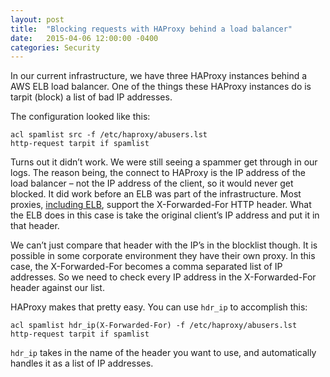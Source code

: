 ```yaml
---
layout: post
title:  "Blocking requests with HAProxy behind a load balancer"
date:   2015-04-06 12:00:00 -0400
categories: Security
---
```


In our current infrastructure, we have three HAProxy instances behind a AWS ELB
load balancer. One of the things these HAProxy instances do is tarpit (block) a
list of bad IP addresses.

The configuration looked like this:

```
acl spamlist src -f /etc/haproxy/abusers.lst
http-request tarpit if spamlist
```

Turns out it didn’t work. We were still seeing a spammer get through in our
logs. The reason being, the connect to HAProxy is the IP address of the load
balancer – not the IP address of the client, so it would never get blocked.
It did work before an ELB was part of the infrastructure. Most proxies,
[including ELB][1], support the X-Forwarded-For HTTP header. What the ELB does in
this case is take the original client’s IP address and put it in that header.

We can’t just compare that header with the IP’s in the blocklist though. It is
possible in some corporate environment they have their own proxy. In this case,
the X-Forwarded-For becomes a comma separated list of IP addresses. So we need
to check every IP address in the X-Forwarded-For header against our list.

HAProxy makes that pretty easy. You can use `hdr_ip` to accomplish this:

```
acl spamlist hdr_ip(X-Forwarded-For) -f /etc/haproxy/abusers.lst
http-request tarpit if spamlist
```
`hdr_ip` takes in the name of the header you want to use, and automatically
handles it as a list of IP addresses.

[1]: https://docs.aws.amazon.com/ElasticLoadBalancing/latest/DeveloperGuide/TerminologyandKeyConcepts.html#x-forwarded-headers
